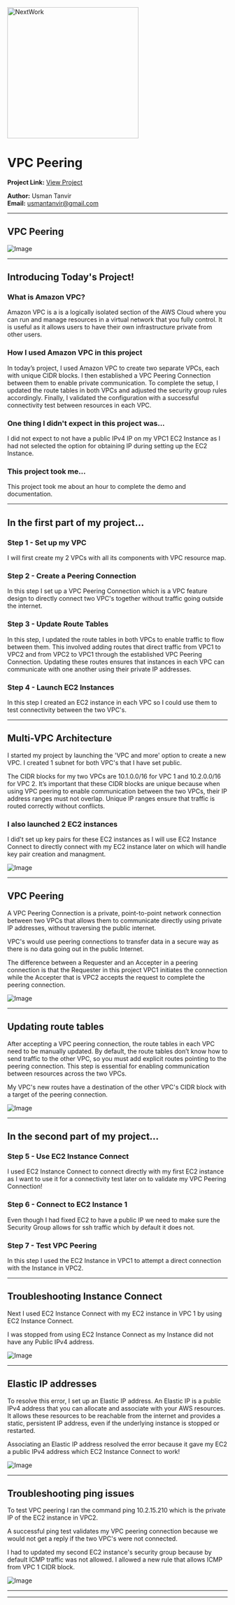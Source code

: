 <img src="https://cdn.prod.website-files.com/677c400686e724409a5a7409/6790ad949cf622dc8dcd9fe4_nextwork-logo-leather.svg" alt="NextWork" width="300" />

# VPC Peering

**Project Link:** [View Project](http://learn.nextwork.org/projects/aws-networks-peering)

**Author:** Usman Tanvir  
**Email:** usmantanvir@gmail.com

---

## VPC Peering

![Image](http://learn.nextwork.org/restful_green_glamorous_manatee/uploads/aws-networks-peering_88727bef)

---

## Introducing Today's Project!

### What is Amazon VPC?

Amazon VPC is a is a logically isolated section of the AWS Cloud where you can run and manage resources in a virtual network that you fully control. It is useful as it allows users to have their own infrastructure private from other users.

### How I used Amazon VPC in this project

In today’s project, I used Amazon VPC to create two separate VPCs, each with unique CIDR blocks. I then established a VPC Peering Connection between them to enable private communication. To complete the setup, I updated the route tables in both VPCs and adjusted the security group rules accordingly. Finally, I validated the configuration with a successful connectivity test between resources in each VPC.

### One thing I didn't expect in this project was...

I did not expect to not have a public IPv4 IP on my VPC1 EC2 Instance as I had not selected the option for obtaining IP during setting up the EC2 Instance.

### This project took me...

This project took me about an hour to complete the demo and documentation.

---

## In the first part of my project...

### Step 1 - Set up my VPC

I will first create my 2 VPCs with all its components with VPC
resource map.

### Step 2 - Create a Peering Connection

In this step I set up a VPC Peering Connection which is a VPC feature design to directly connect two VPC's together without traffic going outside the internet.

### Step 3 - Update Route Tables

In this step, I updated the route tables in both VPCs to enable traffic to flow between them. This involved adding routes that direct traffic from VPC1 to VPC2 and from VPC2 to VPC1 through the established VPC Peering Connection. Updating these routes ensures that instances in each VPC can communicate with one another using their private IP addresses.

### Step 4 - Launch EC2 Instances

In this step I created an EC2 instance in each VPC so I could use them to test connectivity between the two VPC's.

---

## Multi-VPC Architecture

I started my project by launching the 'VPC and more' option to create a new VPC. I created 1 subnet for both VPC's that I have set public.

The CIDR blocks for my two VPCs are 10.1.0.0/16 for VPC 1 and 10.2.0.0/16 for VPC 2. It’s important that these CIDR blocks are unique because when using VPC peering to enable communication between the two VPCs, their IP address ranges must not overlap. Unique IP ranges ensure that traffic is routed correctly without conflicts.

### I also launched 2 EC2 instances

I did't set up key pairs for these EC2 instances as I will use  EC2 Instance Connect to directly connect with my EC2 instance later on which will handle key pair creation and managment.

![Image](http://learn.nextwork.org/restful_green_glamorous_manatee/uploads/aws-networks-peering_11111111)

---

## VPC Peering

A VPC Peering Connection is a private, point-to-point network connection between two VPCs that allows them to communicate directly using private IP addresses, without traversing the public internet. 

VPC's would use peering connections to transfer data in a secure way as there is no data going out in the public Internet.

The difference between a Requester and an Accepter in a peering connection is that the Requester in this project VPC1 initiates the connection while the Accepter that is VPC2 accepts the request to complete the peering connection.

![Image](http://learn.nextwork.org/restful_green_glamorous_manatee/uploads/aws-networks-peering_1cbb1b88)

---

## Updating route tables

After accepting a VPC peering connection, the route tables in each VPC need to be manually updated. By default, the route tables don’t know how to send traffic to the other VPC, so you must add explicit routes pointing to the peering connection. This step is essential for enabling communication between resources across the two VPCs.

My VPC's new routes have a destination of the other VPC's CIDR block with a target of the peering connection.

![Image](http://learn.nextwork.org/restful_green_glamorous_manatee/uploads/aws-networks-peering_4a9e8014)

---

## In the second part of my project...

### Step 5 - Use EC2 Instance Connect

I used EC2 Instance Connect to connect directly with my first EC2 instance as I want to use it for a connectivity test later on to validate my VPC Peering Connection!

### Step 6 - Connect to EC2 Instance 1

Even though I had fixed EC2 to have a public IP we need to make sure the Security Group allows for ssh traffic which by default it does not.

### Step 7 - Test VPC Peering

In this step I used the EC2 Instance in VPC1  to attempt a direct connection with the Instance in VPC2.

---

## Troubleshooting Instance Connect

Next I used EC2 Instance Connect with my EC2 instance in VPC 1 by using EC2 Instance Connect.

I was stopped from using EC2 Instance Connect as my Instance did not have any Public IPv4 address. 

![Image](http://learn.nextwork.org/restful_green_glamorous_manatee/uploads/aws-networks-peering_7685490c)

---

## Elastic IP addresses

To resolve this error, I set up an Elastic IP address. An Elastic IP is a public IPv4 address that you can allocate and associate with your AWS resources. It allows these resources to be reachable from the internet and provides a static, persistent IP address, even if the underlying instance is stopped or restarted.

Associating an Elastic IP address resolved the error because it gave my EC2 a public IPv4 address which EC2 Instance Connect to work!

![Image](http://learn.nextwork.org/restful_green_glamorous_manatee/uploads/aws-networks-peering_45663498)

---

## Troubleshooting ping issues

To test VPC peering I ran the command ping 10.2.15.210 which is the private IP of the EC2 instance in VPC2.

A successful ping test validates my VPC peering connection because we would not get a reply if the two VPC's were not connected.

I had to updated my second EC2 instance's security group because by default ICMP traffic was not allowed. I allowed a new rule that allows ICMP from VPC 1 CIDR block.

![Image](http://learn.nextwork.org/restful_green_glamorous_manatee/uploads/aws-networks-peering_7a29d352)

---

---
